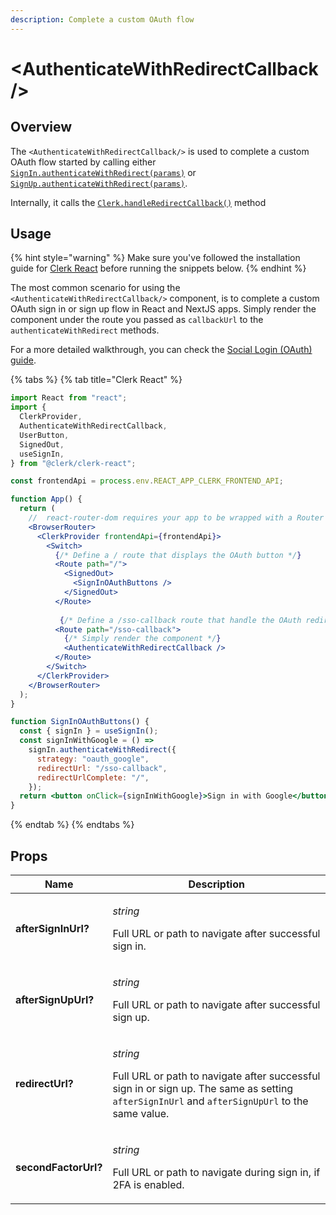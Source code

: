 ```yaml
---
description: Complete a custom OAuth flow
---
```


# \<AuthenticateWithRedirectCallback />

## Overview

The `<AuthenticateWithRedirectCallback/>` is used to complete a custom OAuth flow started by calling either [`SignIn.authenticateWithRedirect(params)`](../../reference/clerkjs/signin.md#signinwithoauth) or [`SignUp.authenticateWithRedirect(params)`](../../reference/clerkjs/signup.md#signinwithoauth).&#x20;

Internally, it calls the [`Clerk.handleRedirectCallback()`](../../reference/clerkjs/clerk.md#handleredirectcallback-params) method

## Usage

{% hint style="warning" %}
Make sure you've followed the installation guide for [Clerk React](../../reference/clerk-react/installation.md) before running the snippets below.
{% endhint %}

The most common scenario for using the `<AuthenticateWithRedirectCallback/>` component, is to complete a custom OAuth sign in or sign up flow in React and NextJS apps. Simply render the component under the route you passed as `callbackUrl` to the `authenticateWithRedirect` methods.

For a more detailed walkthrough, you can check the [Social Login (OAuth) guide](broken-reference).

{% tabs %}
{% tab title="Clerk React" %}
```jsx
import React from "react";
import {
  ClerkProvider,
  AuthenticateWithRedirectCallback,
  UserButton,
  SignedOut,
  useSignIn,
} from "@clerk/clerk-react";

const frontendApi = process.env.REACT_APP_CLERK_FRONTEND_API;

function App() {
  return (
    //  react-router-dom requires your app to be wrapped with a Router
    <BrowserRouter>
      <ClerkProvider frontendApi={frontendApi}>
        <Switch>
          {/* Define a / route that displays the OAuth button */}
          <Route path="/">
            <SignedOut>
              <SignInOAuthButtons />
            </SignedOut>
          </Route>
         
           {/* Define a /sso-callback route that handle the OAuth redirect flow */}
          <Route path="/sso-callback">
            {/* Simply render the component */}
            <AuthenticateWithRedirectCallback />
          </Route>
        </Switch>
      </ClerkProvider>
    </BrowserRouter>
  );
}

function SignInOAuthButtons() {
  const { signIn } = useSignIn();
  const signInWithGoogle = () =>
    signIn.authenticateWithRedirect({
      strategy: "oauth_google",
      redirectUrl: "/sso-callback",
      redirectUrlComplete: "/",
    });
  return <button onClick={signInWithGoogle}>Sign in with Google</button>;
}
```
{% endtab %}
{% endtabs %}



## Props

| Name                 | Description                                                                                                                                                                                        |
| -------------------- | -------------------------------------------------------------------------------------------------------------------------------------------------------------------------------------------------- |
| **afterSignInUrl?**  | <p><em>string</em></p><p>Full URL or path to navigate after successful sign in.</p>                                                                                                                |
| **afterSignUpUrl?**  | <p><em>string</em></p><p>Full URL or path to navigate after successful sign up.</p>                                                                                                                |
| **redirectUrl?**     | <p><em>string</em></p><p>Full URL or path to navigate after successful sign in  or sign up. The same as setting <code>afterSignInUrl</code> and <code>afterSignUpUrl</code> to the same value.</p> |
| **secondFactorUrl?** | <p><em>string</em></p><p>Full URL or path to navigate during sign in, if 2FA is enabled.</p>                                                                                                       |
